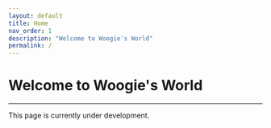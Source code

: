 ```yaml
---
layout: default
title: Home
nav_order: 1
description: "Welcome to Woogie's World"
permalink: /
---
```


# Welcome to Woogie's World

---

This page is currently under development.